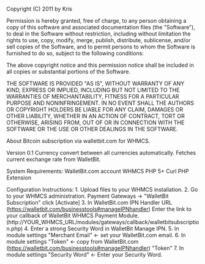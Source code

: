 Copyright (C) 2011 by Kris

Permission is hereby granted, free of charge, to any person obtaining a copy
of this software and associated documentation files (the "Software"), to deal
in the Software without restriction, including without limitation the rights
to use, copy, modify, merge, publish, distribute, sublicense, and/or sell
copies of the Software, and to permit persons to whom the Software is
furnished to do so, subject to the following conditions:

The above copyright notice and this permission notice shall be included in
all copies or substantial portions of the Software.

THE SOFTWARE IS PROVIDED "AS IS", WITHOUT WARRANTY OF ANY KIND, EXPRESS OR
IMPLIED, INCLUDING BUT NOT LIMITED TO THE WARRANTIES OF MERCHANTABILITY,
FITNESS FOR A PARTICULAR PURPOSE AND NONINFRINGEMENT. IN NO EVENT SHALL THE
AUTHORS OR COPYRIGHT HOLDERS BE LIABLE FOR ANY CLAIM, DAMAGES OR OTHER
LIABILITY, WHETHER IN AN ACTION OF CONTRACT, TORT OR OTHERWISE, ARISING FROM,
OUT OF OR IN CONNECTION WITH THE SOFTWARE OR THE USE OR OTHER DEALINGS IN
THE SOFTWARE.

About
	Bitcoin subscription via walletbit.com for WHMCS.

Version 0.1
	Currency convert between all currencies automatically.
	Fetches current exchange rate from WalletBit.
	
System Requirements:
	WalletBit.com account
	WHMCS
	PHP 5+
	Curl PHP Extension
  
Configuration Instructions:
	1. Upload files to your WHMCS installation.
	2. Go to your WHMCS administration. Payment Gateways -> "WalletBit Subscription" click [Activate]
	3. In WalletBit.com IPN Handler URL (https://walletbit.com/businesstools#manageIPNhandler) Enter the link to your callback of WalletBit WHMCS Payment Module. (http://YOUR_WHMCS_URL/modules/gateways/callback/walletbitsubscription.php)
	4. Enter a strong Security Word in WalletBit Manage IPN.
	5. In module settings "Merchant Email" <- set your WalletBit.com email.
	6. In module settings "Token" <- copy from WalletBit.com (https://walletbit.com/businesstools#manageIPNhandler) "Token"
	7. In module settings "Security Word" <- Enter your Security Word.